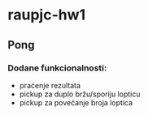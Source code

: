 # raupjc-hw1

## Pong
### Dodane funkcionalnosti:  
* praćenje rezultata
* pickup za duplo bržu/sporiju lopticu
* pickup za povećanje broja loptica
